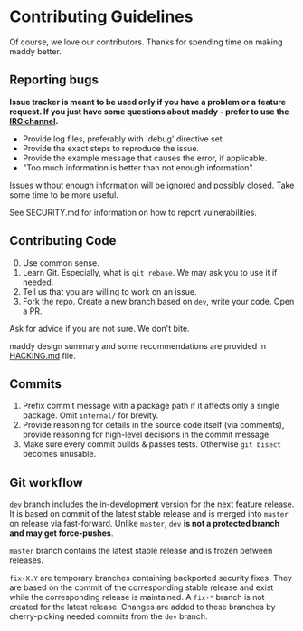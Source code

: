 # Contributing Guidelines

Of course, we love our contributors. Thanks for spending time on making maddy
better.

## Reporting bugs

**Issue tracker is meant to be used only if you have a problem or a feature
request. If you just have some questions about maddy - prefer to use the
[IRC channel](https://webchat.oftc.net/?channels=maddy&uio=MT11bmRlZmluZWQb1).**

- Provide log files, preferably with 'debug' directive set.
- Provide the exact steps to reproduce the issue.
- Provide the example message that causes the error, if applicable.
- "Too much information is better than not enough information".

Issues without enough information will be ignored and possibly closed.
Take some time to be more useful.

See SECURITY.md for information on how to report vulnerabilities.

## Contributing Code

0. Use common sense.
1. Learn Git. Especially, what is `git rebase`. We may ask you to use it if
   needed.
2. Tell us that you are willing to work on an issue.
3. Fork the repo. Create a new branch based on `dev`, write your code. Open a
   PR.

Ask for advice if you are not sure. We don't bite.

maddy design summary and some recommendations are provided in
[HACKING.md](../HACKING.md) file.

## Commits

1. Prefix commit message with a package path if it affects only a single
   package. Omit `internal/` for brevity.
2. Provide reasoning for details in the source code itself (via comments),
   provide reasoning for high-level decisions in the commit message.
3. Make sure every commit builds & passes tests. Otherwise `git bisect` becomes
   unusable.

## Git workflow

`dev` branch includes the in-development version for the next feature release.
It is based on commit of the latest stable release and is merged into `master`
on release via fast-forward. Unlike `master`, `dev` **is not a protected branch
and may get force-pushes**.

`master` branch contains the latest stable release and is frozen between
releases.

`fix-X.Y` are temporary branches containing backported security fixes.
They are based on the commit of the corresponding stable release and exist
while the corresponding release is maintained. A `fix-*` branch is not created
for the latest release. Changes are added to these branches by cherry-picking
needed commits from the `dev` branch.
